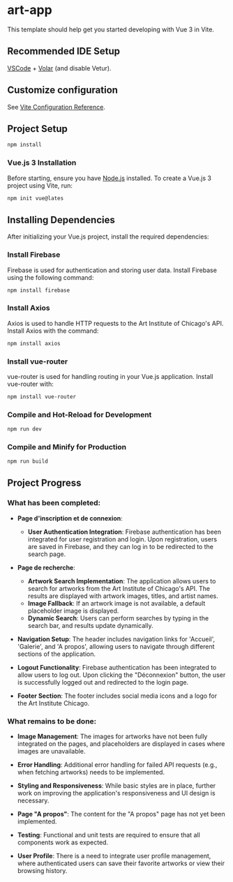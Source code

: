 # art-app

This template should help get you started developing with Vue 3 in Vite.

## Recommended IDE Setup

[VSCode](https://code.visualstudio.com/) + [Volar](https://marketplace.visualstudio.com/items?itemName=Vue.volar) (and disable Vetur).

## Customize configuration

See [Vite Configuration Reference](https://vitejs.dev/config/).

## Project Setup

```sh
npm install
```

### Vue.js 3 Installation

Before starting, ensure you have [Node.js](https://nodejs.org/) installed. To create a Vue.js 3 project using Vite, run:

```sh
npm init vue@lates
```

## Installing Dependencies

After initializing your Vue.js project, install the required dependencies:

### Install Firebase

Firebase is used for authentication and storing user data. Install Firebase using the following command:

```sh
npm install firebase
```

### Install Axios

Axios is used to handle HTTP requests to the Art Institute of Chicago's API. Install Axios with the command:

```sh
npm install axios
```

### Install vue-router

vue-router is used for handling routing in your Vue.js application. Install vue-router with:

```sh
npm install vue-router
```

### Compile and Hot-Reload for Development

```sh
npm run dev
```

### Compile and Minify for Production

```sh
npm run build
```

## Project Progress


### What has been completed:

- **Page d'inscription et de connexion**: 
  - **User Authentication Integration**: Firebase authentication has been integrated for user registration and login. Upon registration, users are saved in Firebase, and they can log in to be redirected to the search page.

- **Page de recherche**:
  - **Artwork Search Implementation**: The application allows users to search for artworks from the Art Institute of Chicago's API. The results are displayed with artwork images, titles, and artist names.
  - **Image Fallback**: If an artwork image is not available, a default placeholder image is displayed.
  - **Dynamic Search**: Users can perform searches by typing in the search bar, and results update dynamically.

- **Navigation Setup**: The header includes navigation links for 'Accueil', 'Galerie', and 'A propos', allowing users to navigate through different sections of the application.

- **Logout Functionality**: Firebase authentication has been integrated to allow users to log out. Upon clicking the "Déconnexion" button, the user is successfully logged out and redirected to the login page.

- **Footer Section**: The footer includes social media icons and a logo for the Art Institute Chicago.

### What remains to be done:

- **Image Management**: The images for artworks have not been fully integrated on the pages, and placeholders are displayed in cases where images are unavailable.

- **Error Handling**: Additional error handling for failed API requests (e.g., when fetching artworks) needs to be implemented.

- **Styling and Responsiveness**: While basic styles are in place, further work on improving the application's responsiveness and UI design is necessary.

- **Page "A propos"**: The content for the "A propos" page has not yet been implemented.

- **Testing**: Functional and unit tests are required to ensure that all components work as expected.

- **User Profile**: There is a need to integrate user profile management, where authenticated users can save their favorite artworks or view their browsing history.

